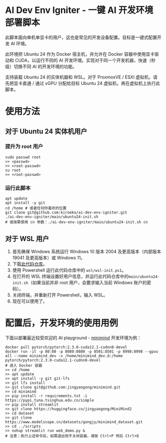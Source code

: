 # AI Dev Env Igniter - 一键 AI 开发环境部署脚本

此脚本面向单机单显卡的用户，这也是常见的开发设备配置。目标是一键式配置开发 AI 环境。

此环境把 Ubuntu 24 作为 Docker 宿主机，并允许在 Docker 容器中使用显卡驱动和 CUDA，以运行不同的 AI 开发环境。实现对于同一个开发机器，快速（秒级）切换不同 AI 的开发环境的功能。

支持装载 Ubuntu 24 的实体机器和 WSL。对于 ProxmoxVE / ESXI 虚拟机，请先把显卡直通 / 通过 vGPU 分配给目标 Ubuntu 24 虚拟机，再在虚拟机上执行此脚本。

# 使用方法

## 对于 Ubuntu 24 实体机用户
### 提升为 root 用户
```shell
sudo passwd root
>> <passwd>
>> <root-passwd>
su root
>> <root-passwd>
```
### 运行此脚本
```shell
apt update
apt install -y git
cd /home # 或者任何你喜欢的位置
git clone git@github.com:kiroeko/ai-dev-env-igniter.git
./ai-dev-env-igniter/main/ubuntu24-init.sh
# 或按需使用 cn 参数：./ai-dev-env-igniter/main/ubuntu24-init.sh cn
```
## 对于 WSL 用户
1. 首先确保 Windows 系统运行 Windows 10 版本 2004 及更高版本（内部版本 19041 及更高版本）或 Windows 11。
2. 下载[此代码仓库](https://github.com/kiroeko/ai-dev-env-igniter/archive/refs/heads/main.zip)。
3. 使用 Powershell 运行此代码仓库中的 `wsl/wsl-init.ps1`。
4. 在打开的 WSL 终端设置好用户信息，并运行此代码仓库中的`main/ubuntu24-init.sh`（如果当前并非 root 用户，会要求输入当前 Windows 账户的密码）。
5. 关闭终端，并重新打开 Powershell，输入 WSL。
6. 现在可以使用了。

# 配置后，开发环境的使用用例

下面以部署最近较受欢迎的 AI playground - [minimind](https://github.com/jingyaogong/minimind) 开发环境为例：
```shell
docker pull pytorch/pytorch:2.3.0-cuda12.1-cudnn8-devel
docker run -it -p 80:80 -p 8080:8080 -p 8501:8501 -p 8998:8998 --gpus all --name minimind_dev -v /home/minimind_dev.d:/home pytorch/pytorch:2.3.0-cuda12.1-cudnn8-devel
# 进入 Docker 容器
>> cd /home
>> apt update
>> apt install -y git git-lfs
>> git lfs install
>> git clone git@github.com:jingyaogong/minimind.git
>> cd minimind
>> pip install -r requirements.txt -i https://pypi.tuna.tsinghua.edu.cn/simple
>> pip install streamlit
>> git clone https://huggingface.co/jingyaogong/MiniMind2
>> cd dataset
>> git clone https://www.modelscope.cn/datasets/gongjy/minimind_dataset.git
>> cd ../scripts
>> nohup streamlit run web_demo.py &
# 注意：执行上述命令后，如需退出但不关闭容器，请按 Ctrl+P 然后 Ctrl+Q
```